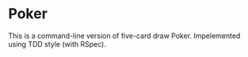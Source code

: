 # Poker 

This is a command-line version of five-card draw Poker. Impelemented using TDD style (with RSpec). 
